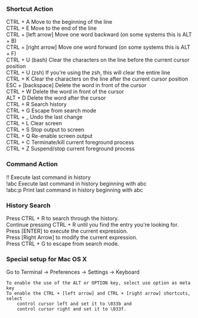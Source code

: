 ### Shortcut                Action
CTRL + A                Move to the beginning of the line <br />
CTRL + E                Move to the end of the line <br />
CTRL + [left arrow]     Move one word backward (on some systems this is ALT + B) <br />
CTRL + [right arrow]    Move one word forward (on some systems this is ALT + F) <br />
CTRL + U (bash)         Clear the characters on the line before the current cursor position <br />
CTRL + U (zsh)          If you're using the zsh, this will clear the entire line <br />
CTRL + K                Clear the characters on the line after the current cursor position <br />
ESC + [backspace]       Delete the word in front of the cursor <br />
CTRL + W                Delete the word in front of the cursor <br />
ALT + D                 Delete the word after the cursor <br />
CTRL + R                Search history <br />
CTRL + G                Escape from search mode <br />
CTRL + _                Undo the last change <br />
CTRL + L                Clear screen <br />
CTRL + S                Stop output to screen <br />
CTRL + Q                Re-enable screen output <br />
CTRL + C                Terminate/kill current foreground process <br />
CTRL + Z                Suspend/stop current foreground process <br />
### Command              Action
!!                      Execute last command in history <br />
!abc                    Execute last command in history beginning with abc <br />
!abc:p                  Print last command in history beginning with abc <br />

### History Search
Press CTRL + R to search through the history. <br />Continue pressing CTRL + R until you find the entry you're looking for. <br />Press [ENTER] to execute the current expression. <br />Press [Right Arrow] to modify the current expression. <br />Press CTRL + G to escape from search mode.
### Special setup for Mac OS X
Go to Terminal -> Preferences -> Settings -> Keyboard

    To enable the use of the ALT or OPTION key, select use option as meta key
    To enable the CTRL + [left arrow] and CTRL + [right arrow] shortcuts, select
        control cursor left and set it to \033b and
        control cursor right and set it to \033f.
